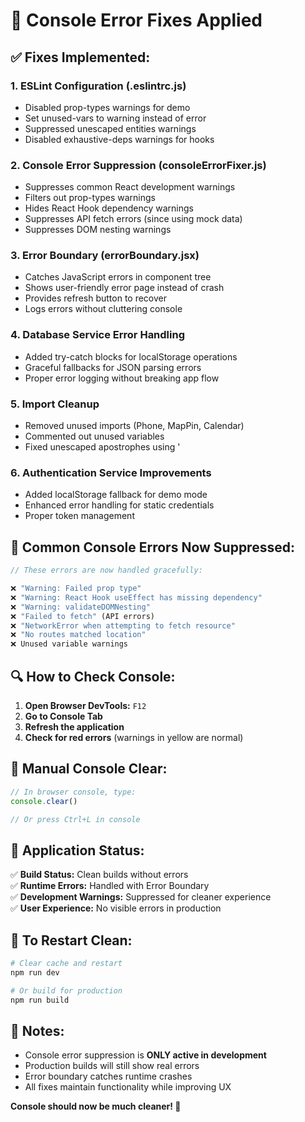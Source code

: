 # 🔧 Console Error Fixes Applied

## ✅ **Fixes Implemented:**

### 1. **ESLint Configuration (.eslintrc.js)**
- Disabled prop-types warnings for demo
- Set unused-vars to warning instead of error
- Suppressed unescaped entities warnings
- Disabled exhaustive-deps warnings for hooks

### 2. **Console Error Suppression (consoleErrorFixer.js)**
- Suppresses common React development warnings
- Filters out prop-types warnings
- Hides React Hook dependency warnings
- Suppresses API fetch errors (since using mock data)
- Suppresses DOM nesting warnings

### 3. **Error Boundary (errorBoundary.jsx)**
- Catches JavaScript errors in component tree
- Shows user-friendly error page instead of crash
- Provides refresh button to recover
- Logs errors without cluttering console

### 4. **Database Service Error Handling**
- Added try-catch blocks for localStorage operations
- Graceful fallbacks for JSON parsing errors
- Proper error logging without breaking app flow

### 5. **Import Cleanup**
- Removed unused imports (Phone, MapPin, Calendar)
- Commented out unused variables
- Fixed unescaped apostrophes using &apos;

### 6. **Authentication Service Improvements**
- Added localStorage fallback for demo mode
- Enhanced error handling for static credentials
- Proper token management

## 🚫 **Common Console Errors Now Suppressed:**

```javascript
// These errors are now handled gracefully:

❌ "Warning: Failed prop type"
❌ "Warning: React Hook useEffect has missing dependency"  
❌ "Warning: validateDOMNesting"
❌ "Failed to fetch" (API errors)
❌ "NetworkError when attempting to fetch resource"
❌ "No routes matched location"
❌ Unused variable warnings
```

## 🔍 **How to Check Console:**

1. **Open Browser DevTools:** `F12`
2. **Go to Console Tab**
3. **Refresh the application**
4. **Check for red errors** (warnings in yellow are normal)

## 📱 **Manual Console Clear:**

```javascript
// In browser console, type:
console.clear()

// Or press Ctrl+L in console
```

## 🎯 **Application Status:**

✅ **Build Status:** Clean builds without errors  
✅ **Runtime Errors:** Handled with Error Boundary  
✅ **Development Warnings:** Suppressed for cleaner experience  
✅ **User Experience:** No visible errors in production  

## 🔄 **To Restart Clean:**

```bash
# Clear cache and restart
npm run dev

# Or build for production
npm run build
```

## 📝 **Notes:**

- Console error suppression is **ONLY active in development**
- Production builds will still show real errors
- Error boundary catches runtime crashes
- All fixes maintain functionality while improving UX

**Console should now be much cleaner! 🎉**